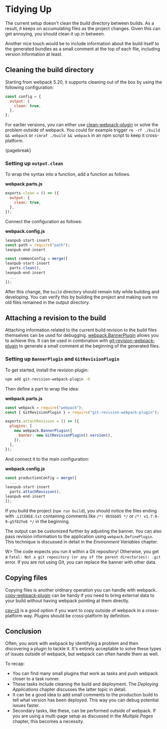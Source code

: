 # Tidying Up

The current setup doesn't clean the _build_ directory between builds. As a result, it keeps on accumulating files as the project changes. Given this can get annoying, you should clean it up in between.

Another nice touch would be to include information about the build itself to the generated bundles as a small comment at the top of each file, including version information at least.

## Cleaning the build directory

Starting from webpack 5.20, it supports cleaning out of the box by using the following configuration:

```javascript
const config = {
  output: {
    clean: true,
  },
};
```

For earlier versions, you can either use [clean-webpack-plugin](https://www.npmjs.com/package/clean-webpack-plugin) or solve the problem outside of webpack. You could for example trigger `rm -rf ./build && webpack` or `rimraf ./build && webpack` in an npm script to keep it cross-platform.

{pagebreak}

### Setting up `output.clean`

To wrap the syntax into a function, add a function as follows.

**webpack.parts.js**

```javascript
exports.clean = () => ({
  output: {
    clean: true,
  },
});
```

Connect the configuration as follows:

**webpack.config.js**

```javascript
leanpub-start-insert
const path = require("path");
leanpub-end-insert

const commonConfig = merge([
leanpub-start-insert
  parts.clean(),
leanpub-end-insert
  ...
]);
```

After this change, the `build` directory should remain tidy while building and developing. You can verify this by building the project and making sure no old files remained in the output directory.

## Attaching a revision to the build

Attaching information related to the current build revision to the build files themselves can be used for debugging. [webpack.BannerPlugin](https://webpack.js.org/plugins/banner-plugin/) allows you to achieve this. It can be used in combination with [git-revision-webpack-plugin](https://www.npmjs.com/package/git-revision-webpack-plugin) to generate a small comment at the beginning of the generated files.

### Setting up `BannerPlugin` and `GitRevisionPlugin`

To get started, install the revision plugin:

```bash
npm add git-revision-webpack-plugin -D
```

Then define a part to wrap the idea:

**webpack.parts.js**

```javascript
const webpack = require("webpack");
const { GitRevisionPlugin } = require("git-revision-webpack-plugin");

exports.attachRevision = () => ({
  plugins: [
    new webpack.BannerPlugin({
      banner: new GitRevisionPlugin().version(),
    }),
  ],
});
```

And connect it to the main configuration:

**webpack.config.js**

```javascript
const productionConfig = merge([
  ...
leanpub-start-insert
  parts.attachRevision(),
leanpub-end-insert
]);
```

If you build the project (`npm run build`), you should notice the files ending with `.LICENSE.txt` containing comments like `/*! 0b5bb05 */` or `/*! v1.7.0-9-g5f82fe8 */` in the beginning.

The output can be customized further by adjusting the banner. You can also pass revision information to the application using `webpack.DefinePlugin`. This technique is discussed in detail in the _Environment Variables_ chapter.

W> The code expects you run it within a Git repository! Otherwise, you get a `fatal: Not a git repository (or any of the parent directories): .git` error. If you are not using Git, you can replace the banner with other data.

## Copying files

Copying files is another ordinary operation you can handle with webpack. [copy-webpack-plugin](https://www.npmjs.com/package/copy-webpack-plugin) can be handy if you need to bring external data to your build without having webpack pointing at them directly.

[cpy-cli](https://www.npmjs.com/package/cpy-cli) is a good option if you want to copy outside of webpack in a cross-platform way. Plugins should be cross-platform by definition.

## Conclusion

Often, you work with webpack by identifying a problem and then discovering a plugin to tackle it. It's entirely acceptable to solve these types of issues outside of webpack, but webpack can often handle them as well.

To recap:

- You can find many small plugins that work as tasks and push webpack closer to a task runner.
- These tasks include cleaning the build and deployment. The _Deploying Applications_ chapter discusses the latter topic in detail.
- It can be a good idea to add small comments to the production build to tell what version has been deployed. This way you can debug potential issues faster.
- Secondary tasks, like these, can be performed outside of webpack. If you are using a multi-page setup as discussed in the _Multiple Pages_ chapter, this becomes a necessity.
